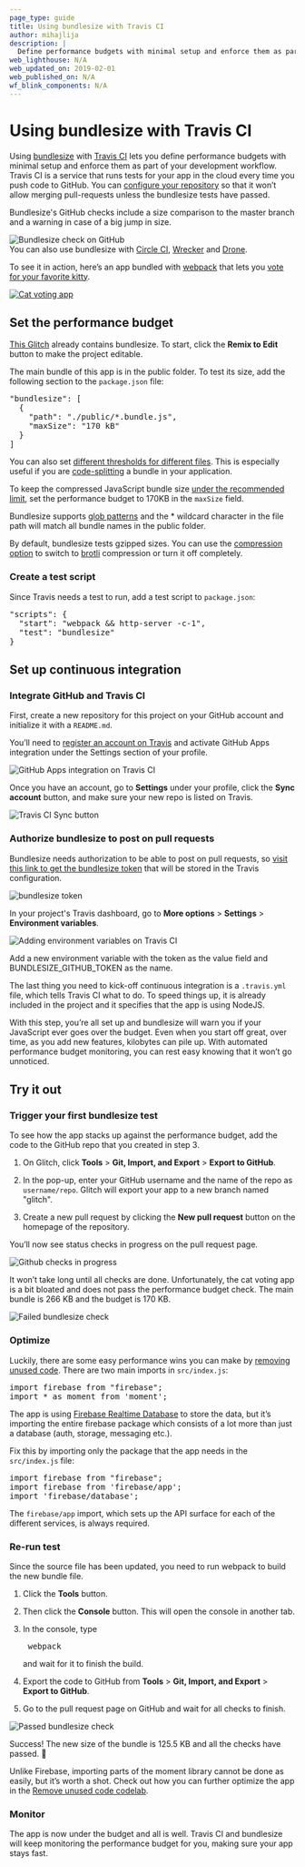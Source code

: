 ```yaml
---
page_type: guide
title: Using bundlesize with Travis CI
author: mihajlija
description: |
  Define performance budgets with minimal setup and enforce them as part of your development workflow using bundlesize with Travis CI.
web_lighthouse: N/A
web_updated_on: 2019-02-01
web_published_on: N/A
wf_blink_components: N/A
---
```


# Using bundlesize with Travis CI

Using [bundlesize](https://github.com/siddharthkp/bundlesize) with [Travis
CI](https://travis-ci.com/) lets you define performance budgets with minimal
setup and enforce them as part of your development workflow. Travis CI is a
service that runs tests for your app in the cloud every time you push code to
GitHub. You can [configure your
repository](https://help.github.com/articles/about-required-status-checks/) so
that it won’t allow merging pull-requests unless the bundlesize tests have
passed.

Bundlesize's GitHub checks include a size comparison to the master branch and
a warning in case of a big jump in size.

<img src="bundlesize-check-diff.jpg" class="screenshot" alt="Bundlesize check on GitHub">

<div class="aside note">
You can also use bundlesize with <a href="https://circleci.com/">Circle CI</a>,
<a href="https://app.wercker.com">Wrecker</a> and
<a href="https://readme.drone.io/">Drone</a>.
</div>

To see it in action, here’s an app bundled with
[webpack](https://webpack.js.org/) that lets you [vote for your favorite
kitty](https://glitch.com/edit/#!/scarce-pixie).

<a href="https://glitch.com/edit/#!/scarce-pixie">
  <img class="screenshot" src="./cat-voting-app.png" alt="Cat voting app">
</a>

## Set the performance budget

[This Glitch](https://glitch.com/edit/#!/scarce-pixie) already contains
bundlesize. To start, click the **Remix to Edit** button to make the project
editable.

The main bundle of this app is in the public folder. To test its size, add the
following section to the `package.json` file:

<pre class="prettyprint">
"bundlesize": [
  {
    "path": "./public/*.bundle.js",
    "maxSize": "170 kB"
  }
]
</pre>

<div class="aside note">
You can also set
<a href="https://github.com/siddharthkp/bundlesize#1-add-the-path-and-maxsize-in-your-packagejson">different thresholds for different files</a>.
This is especially useful if you are
<a href="https://web.dev/fast/reduce-javascript-payloads-with-code-splitting">code-splitting</a>
a bundle in your application.
</div>

To keep the compressed JavaScript bundle size [under the recommended
limit](https://web.dev/fast/your-first-performance-budget#budget-for-quantity-based-metrics),
set the performance budget to 170KB in the `maxSize` field.

Bundlesize supports [glob patterns](https://github.com/isaacs/node-glob) and the \*
wildcard character in the file path will match all bundle names in the public
folder.

<div class="aside note">
By default, bundlesize tests gzipped sizes. You can use the <a href="https://github.com/siddharthkp/bundlesize#1-add-the-path-and-maxsize-in-your-packagejson">compression option</a>
to switch to <a href="https://en.wikipedia.org/wiki/Brotli">brotli</a>
compression or turn it off completely.
</div>

### Create a test script

Since Travis needs a test to run, add a test script to `package.json`:

<pre class="prettyprint">
"scripts": {
  "start": "webpack && http-server -c-1",
  "test": "bundlesize"
}
</pre>

## Set up continuous integration

### Integrate GitHub and Travis CI

First, create a new repository for this project on your GitHub account and
initialize it with a `README.md`.

You’ll need to [register an account on
Travis](https://docs.travis-ci.com/user/tutorial) and activate GitHub Apps
integration under the Settings section of your profile.

<img src="travis-ci.png" class="screenshot" alt="GitHub Apps integration on Travis CI">

Once you have an account, go to **Settings** under your profile, click the **Sync
account** button, and make sure your new repo is listed on Travis.

<img src="travis-ci-sync-button.png" class="screenshot" alt="Travis CI Sync button">

### Authorize bundlesize to post on pull requests

Bundlesize needs authorization to be able to post on pull requests, so [visit
this link to get the bundlesize
token](https://github.com/login/oauth/authorize?scope=repo%3Astatus&client_id=6756cb03a8d6528aca5a)
that will be stored in the Travis configuration.

<img src="bundlesize-token.jpg" class="screenshot" alt="bundlesize token">

In your project's Travis dashboard, go to **More options** > **Settings** > **Environment
variables**.

<img src="environment-variables.png" class="screenshot" alt="Adding environment variables on Travis CI">

Add a new environment variable with the token as the value field and
BUNDLESIZE_GITHUB_TOKEN as the name.

The last thing you need to kick-off continuous integration is a `.travis.yml`
file, which tells Travis CI what to do. To speed things up, it is already
included in the project and it specifies that the app is using NodeJS.

With this step, you’re all set up and bundlesize will warn you if your
JavaScript ever goes over the budget. Even when you start off great, over time,
as you add new features, kilobytes can pile up. With automated performance
budget monitoring, you can rest easy knowing that it won’t go unnoticed.

## Try it out

### Trigger your first bundlesize test

To see how the app stacks up against the performance budget, add the code to the
GitHub repo that you created in step 3. 

1. On Glitch, click **Tools** > **Git, Import, and Export** > **Export to GitHub**.

2. In the pop-up, enter your GitHub username and the name of the repo as
`username/repo`. Glitch will export your app to a new branch named "glitch". 

3. Create a new pull request by clicking the **New pull request** button on
the homepage of the repository.

You’ll now see status checks in progress on the pull request page.

<img src="github-checks-in-progress.png" class="screenshot" alt="Github checks in progress">

It won’t take long until all checks are done. Unfortunately, the cat voting app
is a bit bloated and does not pass the performance budget check. The main bundle
is 266 KB and the budget is 170 KB.

<img src="bundlesize-fail.png" class="screenshot" alt="Failed bundlesize check">

### Optimize

Luckily, there are some easy performance wins you can make by [removing unused
code](https://web.dev/fast/remove-unused-code). There are two main imports in
`src/index.js`:

<pre class="prettyprint">
import firebase from "firebase";
import * as moment from 'moment';
</pre>

The app is using [Firebase Realtime
Database](https://firebase.google.com/products/realtime-database/) to store the
data, but it’s importing the entire firebase package which consists of a lot
more than just a database (auth, storage, messaging etc.).

Fix this by importing only the package that the app needs in the `src/index.js`
file:

<pre class="prettyprint">
import firebase from "firebase";
import firebase from 'firebase/app';
import 'firebase/database';
</pre>

<div class="aside note">
The <code>firebase/app</code> import, which sets up the API surface for each of
the different services, is always required.
</div>

### Re-run test

Since the source file has been updated, you need to run webpack to build the new
bundle file.

1. Click the **Tools** button.

2. Then click the **Console** button. This will open the console in another tab.

3. In the console, type <pre class="devsite-terminal devsite-click-to-copy">
  webpack</pre> and wait for it to finish the build.

4. Export the code to GitHub from **Tools** > **Git, Import, and Export** > **Export to GitHub**.

5. Go to the pull request page on GitHub and wait for all checks to finish.

<img src="bundlesize-pass.png" class="screenshot" alt="Passed bundlesize check">

Success! The new size of the bundle is 125.5 KB and all the checks have passed.
🎉

Unlike Firebase, importing parts of the moment library cannot be done as easily,
but it’s worth a shot. Check out how you can further optimize the app in the
[Remove unused code
codelab](https://web.dev/fast/remove-unused-code/codelab-remove-unused-code).

### Monitor

The app is now under the budget and all is well. Travis CI and bundlesize will
keep monitoring the performance budget for you, making sure your app stays fast.
